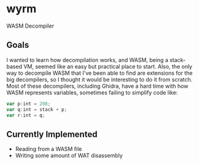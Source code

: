 # wyrm
WASM Decompiler

## Goals
I wanted to learn how decompilation works, and WASM, being a stack-based VM, seemed like an easy but practical place to start. Also, the only way to decompile WASM that I've been able to find are extensions for the big decompilers, so I thought it would be interesting to do it from scratch. Most of these decompilers, including Ghidra, have a hard time with how WASM represents variables, sometimes failing to simplify code like:  
```js
var p:int = 208;
var q:int = stack + p;
var r:int = q;
```


## Currently Implemented
- Reading from a WASM file
- Writing some amount of WAT disassembly